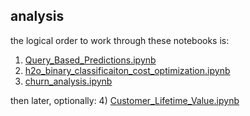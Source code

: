 ## analysis

the logical order to work through these notebooks is:


1) [Query_Based_Predictions.ipynb](analysis/Query_Based_Predictions.ipynb)
2) [h2o_binary_classificaiton_cost_optimization.ipynb](analysis/h2o_binary_classificaiton_cost_optimization.ipynb)
3) [churn_analysis.ipynb](analysis/churn_analysis.ipynb)

then later, optionally:
4) [Customer_Lifetime_Value.ipynb](analysis/Customer_Lifetime_Value.ipynb)

